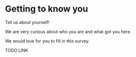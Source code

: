 

# Getting to know you

Tell us about yourself!

We are very curious about who you are and what got you here.

We would love for you to fill in this survey. 

TODO LINK

